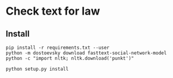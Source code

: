 # Check text for law

## Install

```
pip install -r requirements.txt --user
python -m dostoevsky download fasttext-social-network-model
python -c "import nltk; nltk.download('punkt')"
```

```
python setup.py install
```


